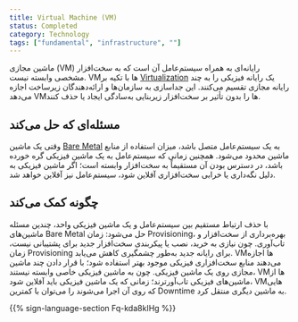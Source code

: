 ```yaml
---
title: Virtual Machine (VM)
status: Completed
category: Technology
tags: ["fundamental", "infrastructure", ""]
---
```


ماشین مجازی (VM) رایانه‌ای به همراه سیستم‌عامل آن است که به سخت‌افزار مشخصی وابسته نیست. VMها با تکیه بر [Virtualization](/virtualization/) یک رایانه فیزیکی را به چند رایانه مجازی تقسیم می‌کنند. این جداسازی به سازمان‌ها و ارائه‌دهندگان زیرساخت اجازه می‌دهد VMها را بدون تأثیر بر سخت‌افزار زیربنایی به‌سادگی ایجاد یا حذف کنند.

## مسئله‌ای که حل می‌کند

وقتی یک ماشین [Bare Metal](/bare-metal-machine/) به یک سیستم‌عامل متصل باشد، میزان استفاده از منابع ماشین محدود می‌شود. همچنین زمانی که سیستم‌عامل به یک ماشین فیزیکی گره خورده باشد، در دسترس بودن آن مستقیماً به سخت‌افزار وابسته است؛ اگر ماشین فیزیکی به دلیل نگه‌داری یا خرابی سخت‌افزاری آفلاین شود، سیستم‌عامل نیز آفلاین خواهد شد.

## چگونه کمک می‌کند

با حذف ارتباط مستقیم بین سیستم‌عامل و یک ماشین فیزیکی واحد، چندین مسئله ماشین‌های Bare Metal حل می‌شود: زمان Provisioning، بهره‌برداری از سخت‌افزار و تاب‌آوری. چون نیازی به خرید، نصب یا پیکربندی سخت‌افزار جدید برای پشتیبانی نیست، زمان Provisioning برای رایانه جدید به‌طور چشمگیری کاهش می‌یابد. VMها اجازه می‌دهند منابع سخت‌افزاری فیزیکی موجود بهتر استفاده شود؛ با قرار دادن چند ماشین مجازی روی یک ماشین فیزیکی. چون به ماشین فیزیکی خاصی وابسته نیستند، VMها از ماشین‌های فیزیکی تاب‌آورترند؛ زمانی که یک ماشین فیزیکی باید آفلاین شود، VMهایی که روی آن اجرا می‌شوند را می‌توان با کمترین Downtime به ماشین دیگری منتقل کرد.

{{% sign-language-section Fq-kda8kIHg %}}

